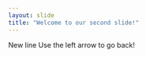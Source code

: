 ```yaml
---
layout: slide
title: "Welcome to our second slide!"
---
```

New line 
Use the left arrow to go back!
